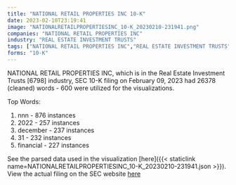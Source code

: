 ```yaml
---
title: "NATIONAL RETAIL PROPERTIES INC 10-K"
date: 2023-02-10T23:19:41
image: "NATIONALRETAILPROPERTIESINC_10-K_20230210-231941.png"
companies: "NATIONAL RETAIL PROPERTIES INC"
industry: "REAL ESTATE INVESTMENT TRUSTS"
tags: ["NATIONAL RETAIL PROPERTIES INC","REAL ESTATE INVESTMENT TRUSTS","02-09-2023","10-K"]
forms: "10-K"
---
```

NATIONAL RETAIL PROPERTIES INC, which is in the Real Estate Investment Trusts [6798] industry, SEC 10-K filing on February 09, 2023 had 26378 (cleaned) words - 600 were utilized for the visualizations.

Top Words:
1. nnn - 876 instances
2. 2022 - 257 instances
3. december - 237 instances
4. 31 - 232 instances
5. financial - 227 instances


See the parsed data used in the visualization [here]({{< staticlink name=NATIONALRETAILPROPERTIESINC_10-K_20230210-231941.json >}}).  
View the actual filing on the SEC website [here](https://www.sec.gov/Archives/edgar/data/751364/0000950170-23-002248.txt)